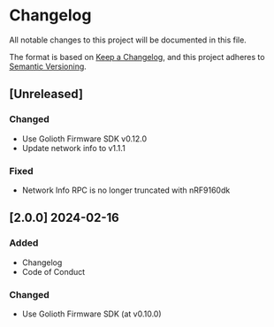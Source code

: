 <!-- Copyright (c) 2024 Golioth, Inc. -->
<!-- SPDX-License-Identifier: Apache-2.0 -->

# Changelog

All notable changes to this project will be documented in this file.

The format is based on [Keep a Changelog](https://keepachangelog.com/en/1.1.0/),
and this project adheres to [Semantic Versioning](https://semver.org/spec/v2.0.0.html).

## [Unreleased]

### Changed
- Use Golioth Firmware SDK v0.12.0
- Update network info to v1.1.1

### Fixed
- Network Info RPC is no longer truncated with nRF9160dk

## [2.0.0] 2024-02-16

### Added
- Changelog
- Code of Conduct

### Changed
- Use Golioth Firmware SDK (at v0.10.0)
